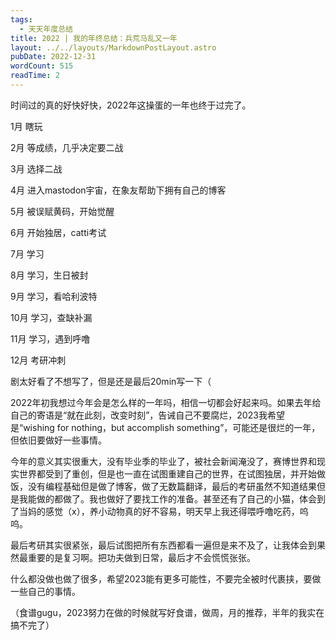 ```yaml
---
tags:
  - 天天年度总结
title: 2022 | 我的年终总结：兵荒马乱又一年
layout: ../../layouts/MarkdownPostLayout.astro
pubDate: 2022-12-31
wordCount: 515
readTime: 2
---
```

时间过的真的好快好快，2022年这操蛋的一年也终于过完了。

1月 瞎玩

2月 等成绩，几乎决定要二战

3月 选择二战

4月 进入mastodon宇宙，在象友帮助下拥有自己的博客

5月 被误赋黄码，开始觉醒

6月 开始独居，catti考试

7月 学习

8月 学习，生日被封

9月 学习，看哈利波特

10月 学习，查缺补漏

11月 学习，遇到呼噜

12月 考研冲刺

剧太好看了不想写了，但是还是最后20min写一下（

2022年初我想过今年会是怎么样的一年吗，相信一切都会好起来吗。如果去年给自己的寄语是“就在此刻，改变时刻”，告诫自己不要腐烂，2023我希望是“wishing for nothing，but accomplish something”，可能还是很烂的一年，但依旧要做好一些事情。

今年的意义其实很重大，没有毕业季的毕业了，被社会新闻淹没了，赛博世界和现实世界都受到了重创，但是也一直在试图重建自己的世界，在试图独居，并开始做饭，没有编程基础但是做了博客，做了无数篇翻译，最后的考研虽然不知道结果但是我能做的都做了。我也做好了要找工作的准备。甚至还有了自己的小猫，体会到了当妈的感觉（x），养小动物真的好不容易，明天早上我还得喂呼噜吃药，呜呜。

最后考研其实很紧张，最后试图把所有东西都看一遍但是来不及了，让我体会到果然最重要的是复习啊。把功夫做到日常，最后才不会慌慌张张。

什么都没做也做了很多，希望2023能有更多可能性，不要完全被时代裹挟，要做一些自己的事情。

（食谱gugu，2023努力在做的时候就写好食谱，做周，月的推荐，半年的我实在搞不完了）